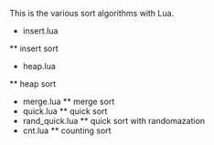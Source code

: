 This is the various sort algorithms with Lua.

* insert.lua

** insert sort

* heap.lua

** heap sort

* merge.lua
** merge sort
* quick.lua
** quick sort
* rand_quick.lua
** quick sort with randomazation
* cnt.lua
** counting sort
